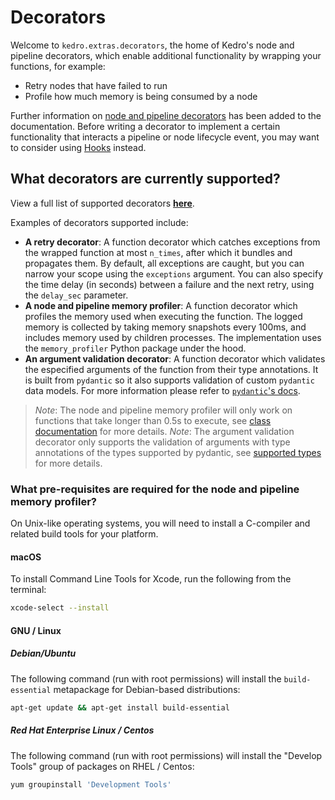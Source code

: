 # Decorators

Welcome to `kedro.extras.decorators`, the home of Kedro's node and pipeline decorators, which enable additional functionality by wrapping your functions, for example:
 - Retry nodes that have failed to run
 - Profile how much memory is being consumed by a node

Further information on [node and pipeline decorators](https://kedro.readthedocs.io/en/stable/03_tutorial/04_create_pipelines.html#using-decorators-for-nodes-and-pipelines) has been added to the documentation. Before writing a decorator to implement a certain functionality that interacts a pipeline or node lifecycle event, you may want to consider using [Hooks](https://kedro.readthedocs.io/en/latest/04_user_guide/15_hooks.html) instead.

## What decorators are currently supported?
View a full list of supported decorators [**here**](https://kedro.readthedocs.io/en/stable/kedro.extras.decorators.html).

Examples of decorators supported include:
 - **A retry decorator**: A function decorator which catches exceptions from the wrapped function at most `n_times`, after which it bundles and propagates them. By default, all exceptions are caught, but you can narrow your scope using the `exceptions` argument. You can also specify the time delay (in seconds) between a failure and the next retry, using the `delay_sec` parameter.
 - **A node and pipeline memory profiler**: A function decorator which profiles the memory used when executing the function. The logged memory is collected by taking memory snapshots every 100ms, and includes memory used by children processes. The implementation uses the `memory_profiler` Python package under the hood.
 - **An argument validation decorator**: A function decorator which validates the especified arguments of the function from their type annotations. It is built from `pydantic` so it also supports validation of custom `pydantic` data models. For more information please refer to [`pydantic`'s docs](https://pydantic-docs.helpmanual.io/).

> _Note_: The node and pipeline memory profiler will only work on functions that take longer than 0.5s to execute, see [class documentation](memory_profiler.py) for more details.
> _Note_: The argument validation decorator only supports the validation of arguments with type annotations of the types supported by pydantic, see [supported types](https://pydantic-docs.helpmanual.io/usage/types/) for more details.

### What pre-requisites are required for the node and pipeline memory profiler?

On Unix-like operating systems, you will need to install a C-compiler and related build tools for your platform.

 #### macOS
 To install Command Line Tools for Xcode, run the following from the terminal:

 ```bash
 xcode-select --install
 ```

 #### GNU / Linux

 ##### Debian/Ubuntu

 The following command (run with root permissions) will install the `build-essential` metapackage for Debian-based distributions:

 ```bash
 apt-get update && apt-get install build-essential
 ```

 ##### Red Hat Enterprise Linux / Centos
 The following command (run with root permissions) will install the "Develop Tools" group of packages on RHEL / Centos:

 ```bash
 yum groupinstall 'Development Tools'
 ```

